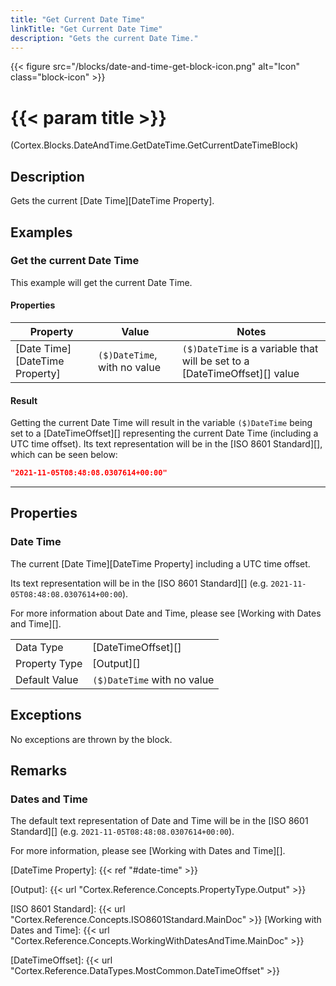 ```yaml
---
title: "Get Current Date Time"
linkTitle: "Get Current Date Time"
description: "Gets the current Date Time."
---
```


{{< figure src="/blocks/date-and-time-get-block-icon.png" alt="Icon" class="block-icon" >}}

# {{< param title >}}

<p class="namespace">(Cortex.Blocks.DateAndTime.GetDateTime.GetCurrentDateTimeBlock)</p>

## Description

Gets the current [Date Time][DateTime Property].

## Examples

### Get the current Date Time

This example will get the current Date Time.

#### Properties

| Property           | Value                     | Notes                                    |
|--------------------|---------------------------|------------------------------------------|
| [Date Time][DateTime Property] | `($)DateTime`, with no value | `($)DateTime` is a variable that will be set to a [DateTimeOffset][] value |

#### Result

Getting the current Date Time will result in the variable `($)DateTime` being set to a [DateTimeOffset][] representing the current Date Time (including a UTC time offset). Its text representation will be in the [ISO 8601 Standard][], which can be seen below:

```json
"2021-11-05T08:48:08.0307614+00:00"
```

***

## Properties

### Date Time

The current [Date Time][DateTime Property] including a UTC time offset.

Its text representation will be in the [ISO 8601 Standard][] (e.g. `2021-11-05T08:48:08.0307614+00:00`).

For more information about Date and Time, please see [Working with Dates and Time][].

| | |
|--------------------|---------------------------|
| Data Type | [DateTimeOffset][] |
| Property Type | [Output][] |
| Default Value | `($)DateTime` with no value |

## Exceptions

No exceptions are thrown by the block.

## Remarks

### Dates and Time

The default text representation of Date and Time will be in the [ISO 8601 Standard][] (e.g. `2021-11-05T08:48:08.0307614+00:00`).

For more information, please see [Working with Dates and Time][].

[DateTime Property]: {{< ref "#date-time" >}}

[Output]: {{< url "Cortex.Reference.Concepts.PropertyType.Output" >}}

[ISO 8601 Standard]: {{< url "Cortex.Reference.Concepts.ISO8601Standard.MainDoc" >}}
[Working with Dates and Time]: {{< url "Cortex.Reference.Concepts.WorkingWithDatesAndTime.MainDoc" >}}

[DateTimeOffset]: {{< url "Cortex.Reference.DataTypes.MostCommon.DateTimeOffset" >}}
